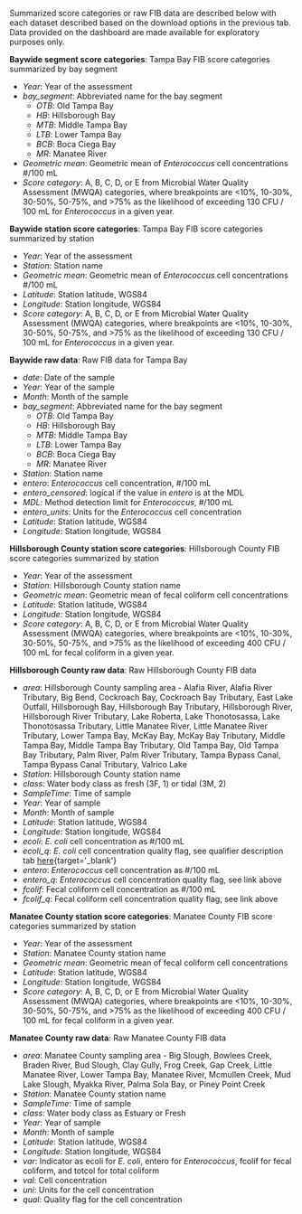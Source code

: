 <div class = 'row'>
<div class = 'col-md-2'></div>
<div class = 'col-md-8'>

Summarized score categories or raw FIB data are described below with each dataset described based on the download options in the previous tab. Data provided on the dashboard are made available for exploratory purposes only.

__Baywide segment score categories__: Tampa Bay FIB score categories summarized by bay segment  

* *Year*: Year of the assessment
* *bay_segment*: Abbreviated name for the bay segment
     * *OTB*: Old Tampa Bay
     * *HB*: Hillsborough Bay
     * *MTB*: Middle Tampa Bay
     * *LTB*: Lower Tampa Bay
     * *BCB*: Boca Ciega Bay
     * *MR*: Manatee River
* *Geometric mean*: Geometric mean of *Enterococcus* cell concentrations #/100 mL
* *Score category*: A, B, C, D, or E from Microbial Water Quality Assessment (MWQA) categories, where breakpoints are <10%, 10-30%, 30-50%, 50-75%, and >75% as the likelihood of exceeding 130 CFU / 100 mL for *Enterococcus* in a given year.

__Baywide station score categories__: Tampa Bay FIB score categories summarized by station 

* *Year*: Year of the assessment
* *Station*: Station name
* *Geometric mean*: Geometric mean of *Enterococcus* cell concentrations #/100 mL
* *Latitude*: Station latitude, WGS84
* *Longitude*: Station longitude, WGS84
* *Score category*: A, B, C, D, or E from Microbial Water Quality Assessment (MWQA) categories, where breakpoints are <10%, 10-30%, 30-50%, 50-75%, and >75% as the likelihood of exceeding 130 CFU / 100 mL for *Enterococcus* in a given year. 

__Baywide raw data__: Raw FIB data for Tampa Bay

* *date*: Date of the sample
* *Year*: Year of the sample
* *Month*: Month of the sample
* *bay_segment*: Abbreviated name for the bay segment
     * *OTB*: Old Tampa Bay
     * *HB*: Hillsborough Bay
     * *MTB*: Middle Tampa Bay
     * *LTB*: Lower Tampa Bay
     * *BCB*: Boca Ciega Bay
     * *MR*: Manatee River
* *Station*: Station name
* *entero*: *Enterococcus* cell concentration, #/100 mL
* *entero_censored*: logical if the value in *entero* is at the MDL
* *MDL*: Method detection limit for *Enterococcus*, #/100 mL
* *entero_units*: Units for the *Enterococcus* cell concentration
* *Latitude*: Station latitude, WGS84
* *Longitude*: Station longitude, WGS84

__Hillsborough County station score categories__: Hillsborough County FIB score categories summarized by station

* *Year*: Year of the assessment
* *Station*: Hillsborough County station name
* *Geometric mean*: Geometric mean of fecal coliform cell concentrations
* *Latitude*: Station latitude, WGS84
* *Longitude*: Station longitude, WGS84
* *Score category*: A, B, C, D, or E from Microbial Water Quality Assessment (MWQA) categories, where breakpoints are <10%, 10-30%, 30-50%, 50-75%, and >75% as the likelihood of exceeding 400 CFU / 100 mL for fecal coliform in a given year. 

__Hillsborough County raw data__: Raw Hillsborough County FIB data

* *area*: Hillsborough County sampling area - Alafia River, Alafia River Tributary, Big Bend, Cockroach Bay, Cockroach Bay Tributary, East Lake Outfall, Hillsborough Bay,  Hillsborough Bay Tributary, Hillsborough River, Hillsborough River Tributary, Lake Roberta, Lake Thonotosassa, Lake Thonotosassa Tributary, Little Manatee River, Little Manatee River Tributary, Lower Tampa Bay, McKay Bay, McKay Bay Tributary, Middle Tampa Bay, Middle Tampa Bay Tributary, Old Tampa Bay, Old Tampa Bay Tributary, Palm River, Palm River Tributary, Tampa Bypass Canal, Tampa Bypass Canal Tributary, Valrico Lake
* *Station*: Hillsborough County station name
* *class*: Water body class as fresh (3F, 1) or tidal (3M, 2)
* *SampleTime*: Time of sample
* *Year*: Year of sample
* *Month*: Month of sample
* *Latitude*: Station latitude, WGS84
* *Longitude*: Station longitude, WGS84
* *ecoli*: *E. coli* cell concentration as #/100 mL
* *ecoli_q*: *E. coli* cell concentration quality flag, see qualifier description tab [here](https://epcbocc.sharepoint.com/:x:/r/sites/Share/_layouts/15/Doc.aspx?sourcedoc=%7BDDE6D985-527A-4651-935A-F3214F755688%7D&file=RWMSpreadsheet_ThroughCurrentReportMonth.xlsx&action=default&mobileredirect=true){target='_blank'}
* *entero*: *Enterococcus* cell concentration as #/100 mL
* *entero_q*: *Enterococcus* cell concentration quality flag, see link above
* *fcolif*: Fecal coliform cell concentration as #/100 mL
* *fcolif_q*: Fecal coliform cell concentration quality flag, see link above

__Manatee County station score categories__: Manatee County FIB score categories summarized by station

* *Year*: Year of the assessment
* *Station*: Manatee County station name
* *Geometric mean*: Geometric mean of fecal coliform cell concentrations
* *Latitude*: Station latitude, WGS84
* *Longitude*: Station longitude, WGS84
* *Score category*: A, B, C, D, or E from Microbial Water Quality Assessment (MWQA) categories, where breakpoints are <10%, 10-30%, 30-50%, 50-75%, and >75% as the likelihood of exceeding 400 CFU / 100 mL for fecal coliform in a given year. 

__Manatee County raw data__: Raw Manatee County FIB data

* *area*: Manatee County sampling area - Big Slough, Bowlees Creek, Braden River, Bud Slough, Clay Gully, Frog Creek, Gap Creek, Little Manatee River, Lower Tampa Bay, Manatee River, Mcmullen Creek, Mud Lake Slough, Myakka River, Palma Sola Bay, or Piney Point Creek
* *Station*: Manatee County station name
* *SampleTime*: Time of sample
* *class*: Water body class as Estuary or Fresh
* *Year*: Year of sample
* *Month*: Month of sample
* *Latitude*: Station latitude, WGS84
* *Longitude*: Station longitude, WGS84
* *var*: Indicator as ecoli for *E. coli*, entero for *Enterococcus*, fcolif for fecal coliform, and totcol for total coliform
* *val*: Cell concentration
* *uni*: Units for the cell concentration
* *qual*: Quality flag for the cell concentration

</div>
<div class = 'col-md-2'></div>
</div>